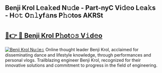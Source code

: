 ## Benji Krol L𝚎a𝚔ed N𝚞𝚍e - Part-nyC Vi𝚍𝚎o L𝚎a𝚔s - H𝚘𝚝 O𝚗𝚕yf𝚊ns P𝚑𝚘tos AKRSt

# <h2><a href="http://kfa81c.oniu.top/?m=Benji+Krol">🔗👉 🔴 Benji Krol P𝚑ot𝚘𝚜 V𝚒d𝚎o</a></h2>

[![Benji Krol Nu𝚍e𝚜](https://i.imgur.com/0qMVB7G.gif)](http://kfa81c.oniu.top/?m=Benji+Krol)
Online thought leader Benji Krol, acclaimed for disseminating dance and lifestyle knowledge, through performances and personal vlogs. Trailblazing engineer Benji Krol, recognized for their innovative solutions and commitment to progress in the field of engineering.  
